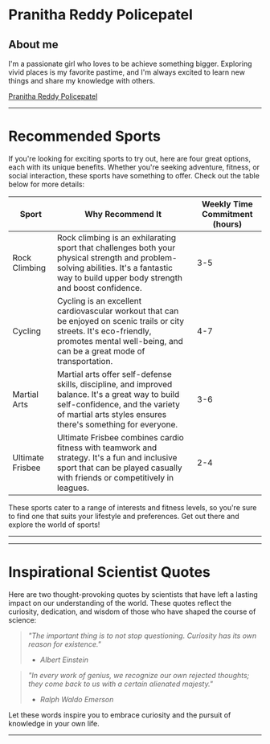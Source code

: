 # Pranitha Reddy Policepatel

## About me

I'm a passionate girl who loves to be achieve something bigger. Exploring vivid places is my favorite pastime, and I'm always excited to learn new things and share my knowledge with others.

[Pranitha Reddy Policepatel](Policepatel.jpeg)


---
# Recommended Sports

If you're looking for exciting sports to try out, here are four great options, each with its unique benefits. Whether you're seeking adventure, fitness, or social interaction, these sports have something to offer. Check out the table below for more details:

| Sport         | Why Recommend It                              | Weekly Time Commitment (hours) |
|---------------|-----------------------------------------------|--------------------------------|
| Rock Climbing  | Rock climbing is an exhilarating sport that challenges both your physical strength and problem-solving abilities. It's a fantastic way to build upper body strength and boost confidence. | 3-5                            |
| Cycling        | Cycling is an excellent cardiovascular workout that can be enjoyed on scenic trails or city streets. It's eco-friendly, promotes mental well-being, and can be a great mode of transportation. | 4-7                            |
| Martial Arts   | Martial arts offer self-defense skills, discipline, and improved balance. It's a great way to build self-confidence, and the variety of martial arts styles ensures there's something for everyone. | 3-6                            |
| Ultimate Frisbee | Ultimate Frisbee combines cardio fitness with teamwork and strategy. It's a fun and inclusive sport that can be played casually with friends or competitively in leagues. | 2-4                            |

These sports cater to a range of interests and fitness levels, so you're sure to find one that suits your lifestyle and preferences. Get out there and explore the world of sports!

---

---
# Inspirational Scientist Quotes

Here are two thought-provoking quotes by scientists that have left a lasting impact on our understanding of the world. These quotes reflect the curiosity, dedication, and wisdom of those who have shaped the course of science:

> *"The important thing is to not stop questioning. Curiosity has its own reason for existence."*  
> - *Albert Einstein*

> *"In every work of genius, we recognize our own rejected thoughts; they come back to us with a certain alienated majesty."*  
> - *Ralph Waldo Emerson*

Let these words inspire you to embrace curiosity and the pursuit of knowledge in your own life.

---

